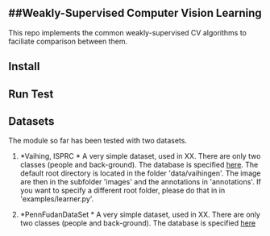 ##Weakly-Supervised Computer Vision Learning
--------------------------------------------


This repo implements the common weakly-supervised CV algorithms to faciliate
comparison between them.


Install
-------



Run Test
--------



Datasets
--------
The module so far has been tested with two datasets.

1. *Vaihing, ISPRC *
A very simple dataset, used in XX. There are only two classes (people and
back-ground). The database is specified
[here](./transferlearning/data/vaihingen.py). The default root directory
is located in the folder 'data/vaihingen'. The image are then in the subfolder
'images' and the annotations in 'annotations'. If you want to specify a
different root folder, please do that in in 'examples/learner.py'.

2. *PennFudanDataSet *
A very simple dataset, used in XX. There are only two classes (people and
back-ground). The database is specified
[here](./transferlearning/data/penndata.py)


